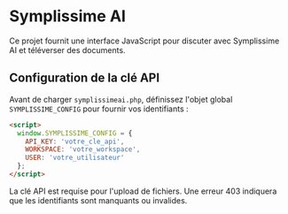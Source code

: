 # Symplissime AI

Ce projet fournit une interface JavaScript pour discuter avec Symplissime AI et téléverser des documents.

## Configuration de la clé API

Avant de charger `symplissimeai.php`, définissez l'objet global `SYMPLISSIME_CONFIG` pour fournir vos identifiants :

```html
<script>
  window.SYMPLISSIME_CONFIG = {
    API_KEY: 'votre_cle_api',
    WORKSPACE: 'votre_workspace',
    USER: 'votre_utilisateur'
  };
</script>
```

La clé API est requise pour l'upload de fichiers. Une erreur 403 indiquera que les identifiants sont manquants ou invalides.

